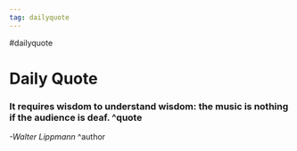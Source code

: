 ```yaml
---
tag: dailyquote
---
```


#dailyquote

# Daily Quote

### It requires wisdom to understand wisdom: the music is nothing if the audience is deaf. ^quote
*-Walter Lippmann* ^author
